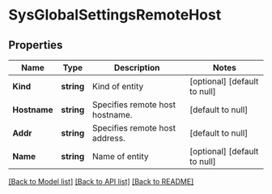 # SysGlobalSettingsRemoteHost

## Properties
Name | Type | Description | Notes
------------ | ------------- | ------------- | -------------
**Kind** | **string** | Kind of entity | [optional] [default to null]
**Hostname** | **string** | Specifies remote host hostname. | [default to null]
**Addr** | **string** | Specifies remote host address. | [default to null]
**Name** | **string** | Name of entity | [optional] [default to null]

[[Back to Model list]](../README.md#documentation-for-models) [[Back to API list]](../README.md#documentation-for-api-endpoints) [[Back to README]](../README.md)


